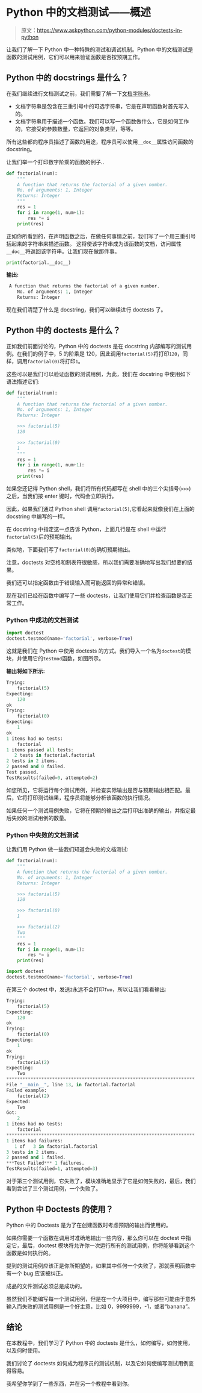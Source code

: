 # Python 中的文档测试——概述

> 原文：<https://www.askpython.com/python-modules/doctests-in-python>

让我们了解一下 Python 中一种特殊的测试和调试机制。Python 中的文档测试是函数的测试用例，它们可以用来验证函数是否按预期工作。

## Python 中的 docstrings 是什么？

在我们继续进行文档测试之前，我们需要了解一下[文档字符串](https://www.askpython.com/python/python-docstring)。

*   文档字符串是包含在三重引号中的可选字符串，它是在声明函数时首先写入的。
*   文档字符串用于描述一个函数。我们可以写一个函数做什么，它是如何工作的，它接受的参数数量，它返回的对象类型，等等。

所有这些都向程序员描述了函数的用途，程序员可以使用`__doc__`属性访问函数的 docstring。

让我们举一个打印数字阶乘的函数的例子..

```py
def factorial(num):
    """
    A function that returns the factorial of a given number.
    No. of arguments: 1, Integer
    Returns: Integer
    """
    res = 1
    for i in range(1, num+1):
        res *= i
    print(res)

```

正如你所看到的，在声明函数之后，在做任何事情之前，我们写了一个用三重引号括起来的字符串来描述函数。
这将使该字符串成为该函数的文档，访问属性`__doc__`将返回该字符串。让我们现在做那件事。

```py
print(factorial.__doc__)

```

**输出:**

```py
 A function that returns the factorial of a given number.
    No. of arguments: 1, Integer
    Returns: Integer 
```

现在我们清楚了什么是 docstring，我们可以继续进行 doctests 了。

## Python 中的 doctests 是什么？

正如我们前面讨论的，Python 中的 doctests 是在 docstring 内部编写的测试用例。在我们的例子中，5 的阶乘是 120，因此调用`factorial(5)`将打印`120`，同样，调用`factorial(0)`将打印`1`。

这些可以是我们可以验证函数的测试用例，为此，我们在 docstring 中使用如下语法描述它们:

```py
def factorial(num):
    """
    A function that returns the factorial of a given number.
    No. of arguments: 1, Integer
    Returns: Integer

    >>> factorial(5)
    120

    >>> factorial(0)
    1
    """
    res = 1
    for i in range(1, num+1):
        res *= i
    print(res)

```

如果您还记得 Python shell，我们将所有代码都写在 shell 中的三个尖括号(`>>>`)之后，当我们按 enter 键时，代码会立即执行。

因此，如果我们通过 Python shell 调用`factorial(5)`,它看起来就像我们在上面的 docstring 中编写的一样。

在 docstring 中指定这一点告诉 Python，上面几行是在 shell 中运行`factorial(5)`后的预期输出。

类似地，下面我们写了`factorial(0)`的确切预期输出。

注意，doctests 对空格和制表符很敏感，所以我们需要准确地写出我们想要的结果。

我们还可以指定函数由于错误输入而可能返回的异常和错误。

现在我们已经在函数中编写了一些 doctests，让我们使用它们并检查函数是否正常工作。

### Python 中成功的文档测试

```py
import doctest
doctest.testmod(name='factorial', verbose=True)

```

这就是我们在 Python 中使用 doctests 的方式。我们导入一个名为`doctest`的模块，并使用它的`testmod`函数，如图所示。

**输出将如下所示:**

```py
Trying:
    factorial(5)
Expecting:
    120
ok
Trying:
    factorial(0)
Expecting:
    1
ok
1 items had no tests:
    factorial
1 items passed all tests:
   2 tests in factorial.factorial
2 tests in 2 items.
2 passed and 0 failed.
Test passed.
TestResults(failed=0, attempted=2)

```

如您所见，它将运行每个测试用例，并检查实际输出是否与预期输出相匹配。最后，它将打印测试结果，程序员将能够分析该函数的执行情况。

如果任何一个测试用例失败，它将在预期的输出之后打印出准确的输出，并指定最后失败的测试用例的数量。

### Python 中失败的文档测试

让我们用 Python 做一些我们知道会失败的文档测试:

```py
def factorial(num):
    """
    A function that returns the factorial of a given number.
    No. of arguments: 1, Integer
    Returns: Integer

    >>> factorial(5)
    120

    >>> factorial(0)
    1

    >>> factorial(2)
    Two
    """
    res = 1
    for i in range(1, num+1):
        res *= i
    print(res)

import doctest
doctest.testmod(name='factorial', verbose=True)

```

在第三个 doctest 中，发送`2`永远不会打印`Two`，所以让我们看看输出:

```py
Trying:
    factorial(5)
Expecting:
    120
ok
Trying:
    factorial(0)
Expecting:
    1
ok
Trying:
    factorial(2)
Expecting:
    Two
**********************************************************************
File "__main__", line 13, in factorial.factorial
Failed example:
    factorial(2)
Expected:
    Two
Got:
    2
1 items had no tests:
    factorial
**********************************************************************
1 items had failures:
   1 of   3 in factorial.factorial
3 tests in 2 items.
2 passed and 1 failed.
***Test Failed*** 1 failures.
TestResults(failed=1, attempted=3)

```

对于第三个测试用例，它失败了，模块准确地显示了它是如何失败的，最后，我们看到尝试了三个测试用例，一个失败了。

## Python 中 Doctests 的使用？

Python 中的 Doctests 是为了在创建函数时考虑预期的输出而使用的。

如果你需要一个函数在调用时准确地输出一些内容，那么你可以在 doctest 中指定它，最后，doctest 模块将允许你一次运行所有的测试用例，你将能够看到这个函数是如何执行的。

提到的测试用例应该正是你所期望的，如果其中任何一个失败了，那就表明函数中有一个 bug 应该被纠正。

成品的文件测试必须总是成功的。

虽然我们不能编写每一个测试用例，但是在一个大项目中，编写那些可能由于意外输入而失败的测试用例是一个好主意，比如 0，9999999，-1，或者“banana”。

## 结论

在本教程中，我们学习了 Python 中的 doctests 是什么，如何编写，如何使用，以及何时使用。

我们讨论了 doctests 如何成为程序员的测试机制，以及它如何使编写测试用例变得容易。

我希望你学到了一些东西，并在另一个教程中看到你。